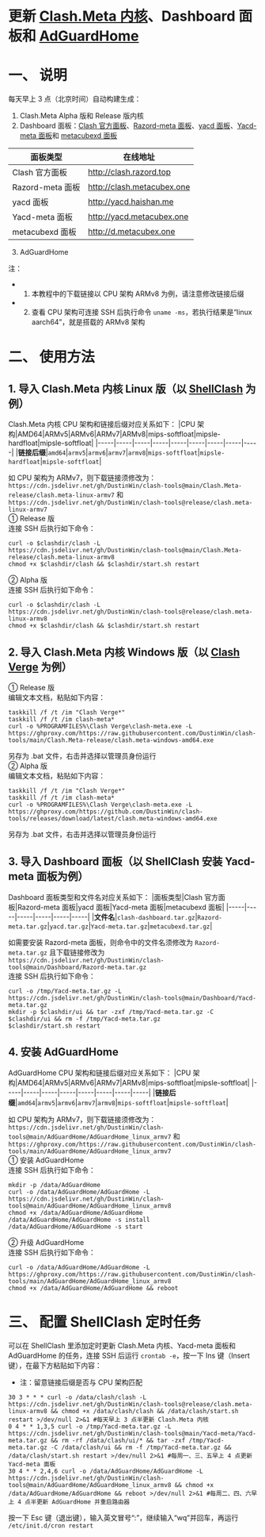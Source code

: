 # 更新 [Clash.Meta 内核](https://github.com/MetaCubeX/Clash.Meta)、Dashboard 面板和 [AdGuardHome](https://github.com/AdguardTeam/AdGuardHome)
# 一、 说明
每天早上 3 点（北京时间）自动构建生成：
1. Clash.Meta Alpha 版和 Release 版内核  
2. Dashboard 面板：[Clash 官方面板](https://github.com/Dreamacro/clash-dashboard)、[Razord-meta 面板](https://github.com/MetaCubeX/Razord-meta)、[yacd 面板](https://github.com/haishanh/yacd)、[Yacd-meta 面板](https://github.com/MetaCubeX/Yacd-meta)和 [metacubexd 面板](https://github.com/MetaCubeX/metacubexd)

|面板类型|在线地址|
|-----|-----|
|Clash 官方面板|http://clash.razord.top|
|Razord-meta 面板|http://clash.metacubex.one|
|yacd 面板|http://yacd.haishan.me|
|Yacd-meta 面板|http://yacd.metacubex.one|
|metacubexd 面板|http://d.metacubex.one|
3. AdGuardHome

注：
- 1. 本教程中的下载链接以 CPU 架构 ARMv8 为例，请注意修改链接后缀
- 2. 查看 CPU 架构可连接 SSH 后执行命令 `uname -ms`，若执行结果是“linux aarch64”，就是搭载的 ARMv8 架构

# 二、 使用方法
## 1. 导入 Clash.Meta 内核 Linux 版（以 [ShellClash](https://github.com/juewuy/ShellClash) 为例）
Clash.Meta 内核 CPU 架构和链接后缀对应关系如下：
|CPU 架构|AMD64|ARMv5|ARMv6|ARMv7|ARMv8|mips-softfloat|mipsle-hardfloat|mipsle-softfloat|
|-----|-----|-----|-----|-----|-----|-----|-----|-----|
|**链接后缀**|`amd64`|`armv5`|`armv6`|`armv7`|`armv8`|`mips-softfloat`|`mipsle-hardfloat`|`mipsle-softfloat`|

如 CPU 架构为 ARMv7，则下载链接须修改为：`https://cdn.jsdelivr.net/gh/DustinWin/clash-tools@main/Clash.Meta-release/clash.meta-linux-armv7`
和 `https://cdn.jsdelivr.net/gh/DustinWin/clash-tools@release/clash.meta-linux-armv7`  
① Release 版  
连接 SSH 后执行如下命令：
```
curl -o $clashdir/clash -L https://cdn.jsdelivr.net/gh/DustinWin/clash-tools@main/Clash.Meta-release/clash.meta-linux-armv8
chmod +x $clashdir/clash && $clashdir/start.sh restart
```
② Alpha 版  
连接 SSH 后执行如下命令：
```
curl -o $clashdir/clash -L https://cdn.jsdelivr.net/gh/DustinWin/clash-tools@release/clash.meta-linux-armv8
chmod +x $clashdir/clash && $clashdir/start.sh restart
```
## 2. 导入 Clash.Meta 内核 Windows 版（以 [Clash Verge](https://github.com/zzzgydi/clash-verge) 为例）
① Release 版  
编辑文本文档，粘贴如下内容：
```
taskkill /f /t /im "Clash Verge*"
taskkill /f /t /im clash-meta*
curl -o %PROGRAMFILES%\Clash Verge\clash-meta.exe -L https://ghproxy.com/https://raw.githubusercontent.com/DustinWin/clash-tools/main/Clash.Meta-release/clash.meta-windows-amd64.exe
```
另存为 .bat 文件，右击并选择以管理员身份运行  
② Alpha 版  
编辑文本文档，粘贴如下内容：
```
taskkill /f /t /im "Clash Verge*"
taskkill /f /t /im clash-meta*
curl -o %PROGRAMFILES%\Clash Verge\clash-meta.exe -L https://ghproxy.com/https://github.com/DustinWin/clash-tools/releases/download/latest/clash.meta-windows-amd64.exe
```
另存为 .bat 文件，右击并选择以管理员身份运行
## 3. 导入 Dashboard 面板（以 ShellClash 安装 Yacd-meta 面板为例）
Dashboard 面板类型和文件名对应关系如下：
|面板类型|Clash 官方面板|Razord-meta 面板|yacd 面板|Yacd-meta 面板|metacubexd 面板|
|-----|-----|-----|-----|-----|-----|
|**文件名**|`clash-dashboard.tar.gz`|`Razord-meta.tar.gz`|`yacd.tar.gz`|`Yacd-meta.tar.gz`|`metacubexd.tar.gz`|

如需要安装 Razord-meta 面板，则命令中的文件名须修改为 `Razord-meta.tar.gz` 且下载链接修改为 `https://cdn.jsdelivr.net/gh/DustinWin/clash-tools@main/Dashboard/Razord-meta.tar.gz`  
连接 SSH 后执行如下命令：
```
curl -o /tmp/Yacd-meta.tar.gz -L https://cdn.jsdelivr.net/gh/DustinWin/clash-tools@main/Dashboard/Yacd-meta.tar.gz
mkdir -p $clashdir/ui && tar -zxf /tmp/Yacd-meta.tar.gz -C $clashdir/ui && rm -f /tmp/Yacd-meta.tar.gz
$clashdir/start.sh restart
```
## 4. 安装 AdGuardHome
AdGuardHome CPU 架构和链接后缀对应关系如下：
|CPU 架构|AMD64|ARMv5|ARMv6|ARMv7|ARMv8|mips-softfloat|mipsle-softfloat|
|-----|-----|-----|-----|-----|-----|-----|-----|
|**链接后缀**|`amd64`|`armv5`|`armv6`|`armv7`|`armv8`|`mips-softfloat`|`mipsle-softfloat`|

如 CPU 架构为 ARMv7，则下载链接须修改为：  
`https://cdn.jsdelivr.net/gh/DustinWin/clash-tools@main/AdGuardHome/AdGuardHome_linux_armv7` 和 `https://ghproxy.com/https://raw.githubusercontent.com/DustinWin/clash-tools/main/AdGuardHome/AdGuardHome_linux_armv7`  
① 安装 AdGuardHome  
连接 SSH 后执行如下命令：
```
mkdir -p /data/AdGuardHome
curl -o /data/AdGuardHome/AdGuardHome -L https://cdn.jsdelivr.net/gh/DustinWin/clash-tools@main/AdGuardHome/AdGuardHome_linux_armv8
chmod +x /data/AdGuardHome/AdGuardHome
/data/AdGuardHome/AdGuardHome -s install
/data/AdGuardHome/AdGuardHome -s start
```
② 升级 AdGuardHome  
连接 SSH 后执行如下命令：
```
curl -o /data/AdGuardHome/AdGuardHome -L https://ghproxy.com/https://raw.githubusercontent.com/DustinWin/clash-tools/main/AdGuardHome/AdGuardHome_linux_armv8
chmod +x /data/AdGuardHome/AdGuardHome && reboot
```
# 三、 配置 ShellClash 定时任务
可以在 ShellClash 里添加定时更新 Clash.Meta 内核、Yacd-meta 面板和 AdGuardHome 的任务，连接 SSH 后运行 `crontab -e`，按一下 Ins 键（Insert 键），在最下方粘贴如下内容：
- 注：留意链接后缀是否与 CPU 架构匹配

```
30 3 * * * curl -o /data/clash/clash -L https://cdn.jsdelivr.net/gh/DustinWin/clash-tools@release/clash.meta-linux-armv8 && chmod +x /data/clash/clash && /data/clash/start.sh restart >/dev/null 2>&1 #每天早上 3 点半更新 Clash.Meta 内核
0 4 * * 1,3,5 curl -o /tmp/Yacd-meta.tar.gz -L https://cdn.jsdelivr.net/gh/DustinWin/clash-tools@main/Yacd-meta/Yacd-meta.tar.gz && rm -rf /data/clash/ui/* && tar -zxf /tmp/Yacd-meta.tar.gz -C /data/clash/ui && rm -f /tmp/Yacd-meta.tar.gz && /data/clash/start.sh restart >/dev/null 2>&1 #每周一、三、五早上 4 点更新 Yacd-meta 面板
30 4 * * 2,4,6 curl -o /data/AdGuardHome/AdGuardHome -L https://cdn.jsdelivr.net/gh/DustinWin/clash-tools@main/AdGuardHome/AdGuardHome_linux_armv8 && chmod +x /data/AdGuardHome/AdGuardHome && reboot >/dev/null 2>&1 #每周二、四、六早上 4 点半更新 AdGuardHome 并重启路由器
```
按一下 Esc 键（退出键），输入英文冒号“:”，继续输入“wq”并回车，再运行 `/etc/init.d/cron restart`
